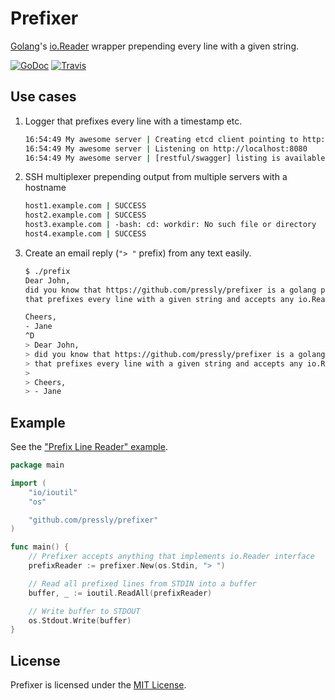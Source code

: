 # Prefixer
[Golang](http://golang.org/)'s [io.Reader](http://golang.org/pkg/io/#Reader) wrapper prepending every line with a given string.

[![GoDoc](https://godoc.org/github.com/pressly/prefixer?status.png)](https://godoc.org/github.com/pressly/prefixer)
[![Travis](https://travis-ci.org/pressly/prefixer.svg?branch=master)](https://travis-ci.org/pressly/prefixer)


## Use cases
1. Logger that prefixes every line with a timestamp etc.
    ```bash
    16:54:49 My awesome server | Creating etcd client pointing to http://localhost:4001
    16:54:49 My awesome server | Listening on http://localhost:8080
    16:54:49 My awesome server | [restful/swagger] listing is available at 127.0.0.1:8080/swaggerapi
    ```

2. SSH multiplexer prepending output from multiple servers with a hostname
    ```bash
    host1.example.com | SUCCESS
    host2.example.com | SUCCESS
    host3.example.com | -bash: cd: workdir: No such file or directory
    host4.example.com | SUCCESS
    ```

3. Create an email reply (`"> "` prefix) from any text easily.
    ```bash
    $ ./prefix 
    Dear John,               
    did you know that https://github.com/pressly/prefixer is a golang pkg
    that prefixes every line with a given string and accepts any io.Reader?

    Cheers,
    - Jane
    ^D     
    > Dear John,               
    > did you know that https://github.com/pressly/prefixer is a golang pkg
    > that prefixes every line with a given string and accepts any io.Reader?
    > 
    > Cheers,
    > - Jane
    ```

## Example

See the ["Prefix Line Reader" example](./example).

```go
package main

import (
    "io/ioutil"
    "os"

    "github.com/pressly/prefixer"
)

func main() {
    // Prefixer accepts anything that implements io.Reader interface
    prefixReader := prefixer.New(os.Stdin, "> ")

    // Read all prefixed lines from STDIN into a buffer
    buffer, _ := ioutil.ReadAll(prefixReader)

    // Write buffer to STDOUT
    os.Stdout.Write(buffer)
}
```

## License
Prefixer is licensed under the [MIT License](./LICENSE).